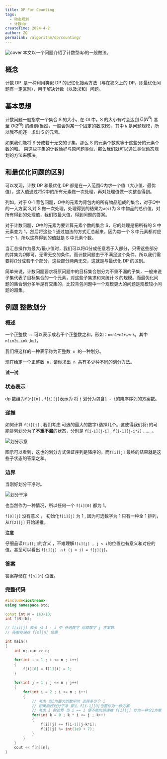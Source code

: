```yaml
---
title: DP For Counting
tags:
  - 动态规划
  - 计数dp
createTime: 2024-4-2
author: ZQ
permalink: /algorithm/dp/counting/
---
```


![cover]( https://alicloud-pic.oss-cn-shanghai.aliyuncs.com/BlogImg/Algorithm/count_dp/divide_demo.png)
 本文以一个问题介绍了计数型dp的一般做法。
 
<!-- more -->

## 概念

计数 DP  是一种利用类似 DP 的记忆化搜索方法（与在狭义上的 DP，即最优化问题有一定区别），用于解决计数（以及求和）问题。

## 基本思想

计数问题一般指求一个集合 S 的大小，在 OI 中，S 的大小有时会达到 $O(N^N)$ 甚至 $O(2^{N!})$ 的级别(当然，一般会对某一个固定的数取模)，其中 `N` 是问题规模，所以我不能逐一求出 S 的元素。

如果我们能将 S 分成若十无交的子集，那么 S 的元素个数就等于这些分的元素个数的和。
果这些子集的计数恰好与原问题类似，那么我们就可以通过类似动态规划的方法来解决。

## 和最优化问题的区别

可以发现，计数 DP 和最优化 DP 都是在一入范围$\Omega$内求一个值（大小值、最优值），这入值通过将$\Omega$中的所有元素做一次处理，再对处理值做一次整合得到。

列如，对于 0-1 背包问题，$\Omega$中的元素为背包内的所有物品组成的集合，对于$\Omega$中的一入方案 S,对 S 做一次处理，处理得到的结果为`w(s)`为 S 中物品的总价值，对所有得到的处理值，我们取最大值，得到问题的答案。

对于计数问题，$\Omega$中的元素为要计算元素个数的集合 S，它的处理是把所有的 S 中元素变为 1，然后将这些 1 通过加法的方式汇总起来，因为每一个 S 中元素都对应一个 1，所以这样得到的值就是 S 中元素个数。

当汇总操作为最大/最小值时，我们可以将$\Omega$分成任意若于入部分，只需这些部分的并集为$\Omega$即可，无需无交的条件。而计数问题由于不满足这个条件，所以我们需要将$\Omega$分成若干个部分，这些部分两两无交，这就是与最优化 DP 的区别。

简单来说，计数问题要求将原问题中的目标集合划分为不重不漏的子集，一般来说子集代表了目标集合的一个元素，对这些子集求和来统计 S 的规模。而最优化问题的集合划分多半是有交集的，比较背包问题中一个规模更大的问题是规模较小问题的超集。

## 例题 整数划分

### 概述

一个正整数  `n`  可以表示成若干个正整数之和，形如：`n=n1+n2+…+nk`，其中`n1≥n2≥…≥nk` ,`k≥1`。

我们将这样的一种表示称为正整数  `n`  的一种划分。

现在给定一个正整数  `n`，请你求出  `n`  共有多少种不同的划分方法。

**试一试**

### 状态表示

dp 数组为`f[n][n]` , `f[i][j]`表示为 将 `j` 划分为包含`1 - i`的降序序列的方案数。

### 递推

如何计算 `f[i][j]` , 我们考虑 可选的最大的数字`i`选择几个。这使得我们将`j`的可能排列划分为了**不重不漏**的状态，分别是 `f[i-1][j-i]` , `f[i-1][j-i*2]` ...... 。

![划分示意](https://alicloud-pic.oss-cn-shanghai.aliyuncs.com/BlogImg/Algorithm/count_dp/divide_demo.png)

图示可以看到，这也的划分方式保证序列是降序的。而`f[i][j]` 最终的结果就是这些子状态的答案之和。

### 边界

当刚好划分干净时。

![划分干净](https://alicloud-pic.oss-cn-shanghai.aliyuncs.com/BlogImg/Algorithm/count_dp/full_divide.png)

也当然作为一种情况，所以任何一个 `f[i][0]` 都为 1。

`f[0][j]` 没有意义 ， 初始化`f[1][j]` 为 1 , 因为可选数字为 1 只有一种全 1 排列，从`f[2][j]` 开始递推。

**注意**

仔细品读`f[i][j]`的含义 ，不难理解`f[i][j] , j < i`的位置也有意义和对应的值。甚至可以看出 `f[i][j] .st (j < i) = f[j][j]`。

### 答案

答案存储在 `f[n][n]` 位置。

### 完整代码

```c++
#include<iostream>
using namespace std;

const int N = 1e3+10;
int f[N][N];

// f[i][j] 表示 从 1 - i 中 任选数字 组成数字 j 方案数
// 答案存储在 f[n][n] 位置

int main()
{
    int n; cin >> n;

    for(int i = 1 ; i <= n ; i++)
    {
        f[i][0] = f[1][i] = 1;
    }

    for(int j = 1 ; j <= n ; j++)
    {
        for(int i = 2 ; i <= n ; i++)
        {
            // 考虑 当i为最大的数字时 选择多少个 i
            // 如果刚好划分干净 那么 f[i-1][0]也要作为一种方案
            // 考虑 i 的边界 当 i == 1 便不能向前递推 f[1][j] 作为一种全1方案始终为1
            for(int k = 0 ; k * i <= j ; k++)
            {
                f[i][j] += f[i-1][j-k*i];
                f[i][j] %= int(1e9 + 7);
            }
        }
    }
    cout << f[n][n];
}
```
